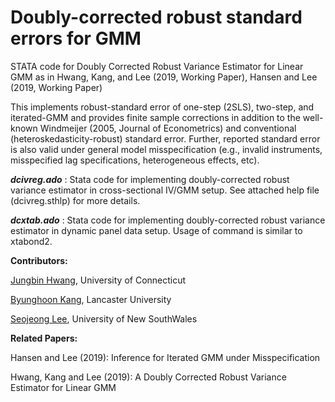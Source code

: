 # Doubly-corrected robust standard errors for GMM 

STATA code for Doubly Corrected Robust Variance Estimator for Linear GMM as in Hwang, Kang, and Lee (2019, Working Paper), Hansen and Lee (2019, Working Paper) 

This implements robust-standard error of one-step (2SLS), two-step, and iterated-GMM and provides finite sample corrections in addition to the well-known Windmeijer (2005, Journal of Econometrics) and conventional (heteroskedasticity-robust) standard error. Further, reported standard error is also valid under general model misspecification (e.g., invalid instruments, misspecified lag specifications, heterogeneous effects, etc). 

**_dcivreg.ado_** : Stata code for implementing doubly-corrected robust variance estimator in cross-sectional IV/GMM setup. See attached help file (dcivreg.sthlp) for more details.

**_dcxtab.ado_** : Stata code for implementing doubly-corrected robust variance estimator in dynamic panel data setup. Usage of command is similar to xtabond2.

**Contributors:** 

[Jungbin Hwang](https://hwang.econ.uconn.edu/), University of Connecticut

[Byunghoon Kang](https://sites.google.com/site/davidbhkang/), Lancaster University

[Seojeong Lee](https://sites.google.com/site/misspecifiedjay/), University of New SouthWales

**Related Papers:**

Hansen and Lee (2019): Inference for Iterated GMM under Misspecification

Hwang, Kang and Lee (2019): A Doubly Corrected Robust Variance Estimator for Linear GMM
